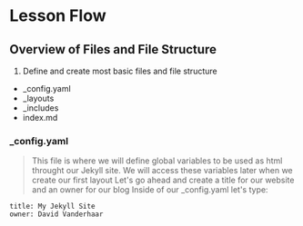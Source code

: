 # Lesson Flow

## Overview of Files and File Structure

1. Define and create most basic files and file structure
* _config.yaml
* _layouts
* _includes
* index.md

### _config.yaml
>This file is where we will define global variables to be used as html throught our Jekyll site.
>We will access these variables later when we create our first layout
>Let's go ahead and create a title for our website and an owner for our blog
>Inside of our _config.yaml let's type:

	title: My Jekyll Site
	owner: David Vanderhaar